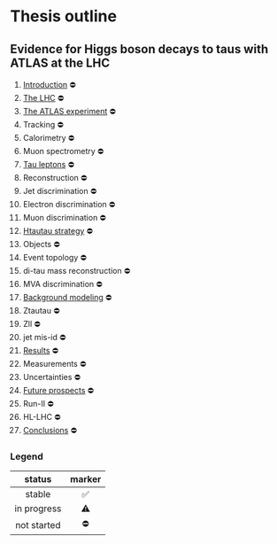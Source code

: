# Thesis outline

## Evidence for Higgs boson decays to taus with ATLAS at the LHC

1. [Introduction]()             :no_entry:
2. [The LHC]()                  :no_entry:
3. [The ATLAS experiment]()     :no_entry:
  1. Tracking                   :no_entry:
  2. Calorimetry                :no_entry:
  3. Muon spectrometry          :no_entry:
4. [Tau leptons]()              :no_entry:
  1. Reconstruction             :no_entry:
  2. Jet discrimination         :no_entry:
  3. Electron discrimination    :no_entry:
  4. Muon discrimination        :no_entry:
5. [Htautau strategy]()         :no_entry:
  1. Objects                    :no_entry:
  2. Event topology             :no_entry:
  3. di-tau mass reconstruction :no_entry:
  4. MVA discrimination         :no_entry:
6. [Background modeling]()      :no_entry:
  1. Ztautau                    :no_entry:
  2. Zll                        :no_entry:
  3. jet mis-id                 :no_entry:
7. [Results]()                  :no_entry:
  1. Measurements               :no_entry:
  2. Uncertainties              :no_entry:
8. [Future prospects]()         :no_entry:
  1. Run-II                     :no_entry:
  2. HL-LHC                     :no_entry:
9. [Conclusions]()              :no_entry:

### Legend

| status      | marker             |
|:-----------:|:------------------:|
| stable      | :white_check_mark: |
| in progress | :warning:          |
| not started | :no_entry:         |

